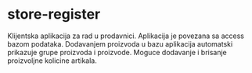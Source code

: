 # store-register

Klijentska aplikacija za rad u prodavnici. Aplikacija je povezana sa access bazom podataka.
Dodavanjem proizvoda u bazu aplikacija automatski prikazuje grupe proizvoda i proizvode.
Moguce dodavanje i brisanje proizvoljne kolicine artikala.
